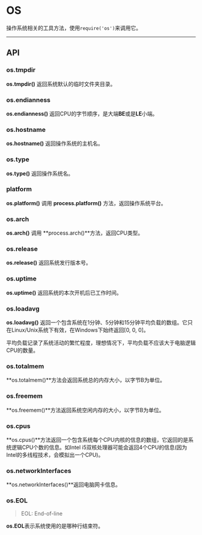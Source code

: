 # OS
操作系统相关的工具方法，使用` require('os') `来调用它。

------

## API

### os.tmpdir
**os.tmpdir()** 返回系统默认的临时文件夹目录。

### os.endianness
**os.endianness()** 返回CPU的字节顺序，是大端**BE**或是**LE**小端。

### os.hostname
**os.hostname()** 返回操作系统的主机名。

### os.type
**os.type()** 返回操作系统名。

### platform
**os.platform()** 调用 **process.platform()** 方法，返回操作系统平台。

### os.arch
**os.arch()** 调用 **process.arch()**方法，返回CPU类型。

### os.release
**os.release()** 返回系统发行版本号。

### os.uptime
**os.uptime()** 返回系统的本次开机后已工作时间。

### os.loadavg
**os.loadavg()** 返回一个包含系统在1分钟、5分钟和15分钟平均负载的数组。它只在Linux/Unix系统下有效，在Windows下始终返回[0, 0, 0]。

平均负载记录了系统活动的繁忙程度，理想情况下，平均负载不应该大于电脑逻辑CPU的数量。

   

### os.totalmem
**os.totalmem()**方法会返回系统总的内存大小，以字节B为单位。

### os.freemem
**os.freemem()**方法返回系统空闲内存的大小，以字节B为单位。

### os.cpus
**os.cpus()**方法返回一个包含系统每个CPU内核的信息的数组，它返回的是系统逻辑CPU个数的信息。如Intel i5双核处理器可能会返回4个CPU的信息(因为Intel的多线程技术，会模拟出一个CPU)。

### os.networkInterfaces
**os.networkInterfaces()**返回电脑网卡信息。

### os.EOL
> EOL: End-of-line   

**os.EOL**表示系统使用的是哪种行结束符。




